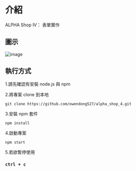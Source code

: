 # 介紹

ALPHA Shop IV： 表單實作

## 圖示
![image](https://github.com/owendong527/alpha_shop_4/commit/5f1a2ca8731c34f61617b6cbc8599c12237d014d)

## 執行方式

1.請先確認有安裝 node.js 與 npm

2.將專案 clone 到本地

    git clone https://github.com/owendong527/alpha_shop_4.git
    
3.安裝 npm 套件

    npm install

4.啟動專案

    npm start
    
5.若欲暫停使用

### `ctrl + c`
